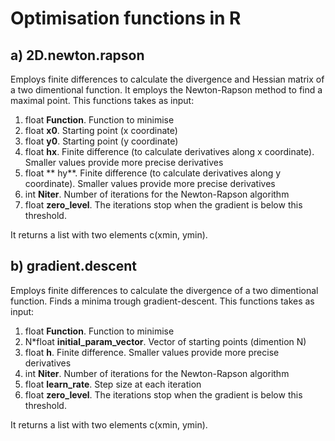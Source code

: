 # Optimisation functions in R


##  a) 2D.newton.rapson

Employs finite differences to calculate the divergence and Hessian matrix of a two dimentional function. It employs the Newton-Rapson method to find a maximal point. This functions takes as input:

  1. float **Function**. Function to minimise 
  2. float **x0**. Starting point (x coordinate)
  3. float **y0**. Starting point (y coordinate)
  4. float **hx**. Finite difference (to calculate derivatives along x coordinate). Smaller values provide more precise derivatives
  5. float ** hy**. Finite difference (to calculate derivatives along y coordinate). Smaller values provide more precise derivatives
  6. int **Niter**. Number of iterations for the Newton-Rapson algorithm
  7. float **zero_level**. The iterations stop when the gradient is below this threshold.
 
It returns a list with two elements c(xmin, ymin).


##  b) gradient.descent

Employs finite differences to calculate the divergence of a two dimentional function. Finds a minima trough gradient-descent. This functions takes as input:

  1. float **Function**.  Function to minimise 
  2. N*float **initial_param_vector**. Vector of starting points (dimention N)
  4. float **h**. Finite difference. Smaller values provide more precise derivatives
  6. int **Niter**. Number of iterations for the Newton-Rapson algorithm
  7. float **learn_rate**. Step size at each iteration
  8. float **zero_level**. The iterations stop when the gradient is below this threshold.

It returns a list with two elements c(xmin, ymin).

